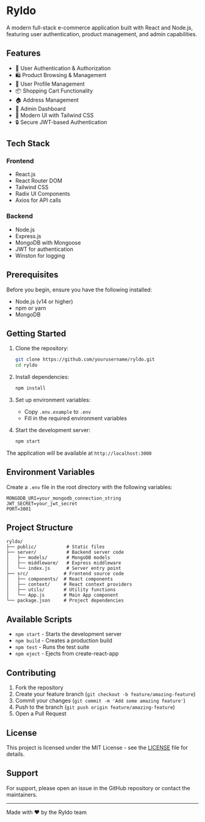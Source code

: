 # Ryldo

A modern full-stack e-commerce application built with React and Node.js, featuring user authentication, product management, and admin capabilities.

## Features

- 🔐 User Authentication & Authorization
- 🛍️ Product Browsing & Management
- 👤 User Profile Management
- 📦 Shopping Cart Functionality
- 🏠 Address Management
- 👑 Admin Dashboard
- 🎨 Modern UI with Tailwind CSS
- 🔒 Secure JWT-based Authentication

## Tech Stack

### Frontend

- React.js
- React Router DOM
- Tailwind CSS
- Radix UI Components
- Axios for API calls

### Backend

- Node.js
- Express.js
- MongoDB with Mongoose
- JWT for authentication
- Winston for logging

## Prerequisites

Before you begin, ensure you have the following installed:

- Node.js (v14 or higher)
- npm or yarn
- MongoDB

## Getting Started

1. Clone the repository:

   ```bash
   git clone https://github.com/yourusername/ryldo.git
   cd ryldo
   ```

2. Install dependencies:

   ```bash
   npm install
   ```

3. Set up environment variables:

   - Copy `.env.example` to `.env`
   - Fill in the required environment variables

4. Start the development server:

   ```bash
   npm start
   ```

The application will be available at `http://localhost:3000`

## Environment Variables

Create a `.env` file in the root directory with the following variables:

```plaintext
MONGODB_URI=your_mongodb_connection_string
JWT_SECRET=your_jwt_secret
PORT=3001
```

## Project Structure

```
ryldo/
├── public/           # Static files
├── server/           # Backend server code
│   ├── models/       # MongoDB models
│   ├── middleware/   # Express middleware
│   └── index.js      # Server entry point
├── src/             # Frontend source code
│   ├── components/  # React components
│   ├── context/     # React context providers
│   ├── utils/       # Utility functions
│   └── App.js       # Main App component
└── package.json     # Project dependencies
```

## Available Scripts

- `npm start` - Starts the development server
- `npm build` - Creates a production build
- `npm test` - Runs the test suite
- `npm eject` - Ejects from create-react-app

## Contributing

1. Fork the repository
2. Create your feature branch (`git checkout -b feature/amazing-feature`)
3. Commit your changes (`git commit -m 'Add some amazing feature'`)
4. Push to the branch (`git push origin feature/amazing-feature`)
5. Open a Pull Request

## License

This project is licensed under the MIT License - see the [LICENSE](LICENSE) file for details.

## Support

For support, please open an issue in the GitHub repository or contact the maintainers.

---

Made with ❤️ by the Ryldo team
